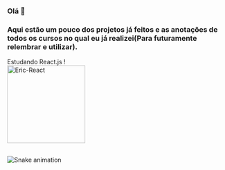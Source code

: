 ### Olá 👋
    
### Aqui estão um pouco dos projetos já feitos e as anotações de todos os cursos no qual eu já realizei(Para futuramente relembrar e utilizar).

<div> 
    Estudando React.js ! <link rel="stylesheet" href="https://cdn.jsdelivr.net/gh/devicons/devicon@v2.15.1/devicon.min.css">
</div>
    

<div style="display:inline_block, color:#00FFFF">
  
  <img align="center" alt="Eric-React" height="180em" src="https://github-readme-stats.vercel.app/api/top-langs/?username=ericmli&layout=compact&langs_count=7&theme=synthwave"/>

  
</div>

##

![Snake animation](https://github.com/ericmli/ericmli/blob/output/github-contribution-grid-snake.svg)
  

